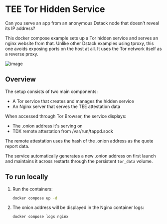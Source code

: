 # TEE Tor Hidden Service

Can you serve an app from an anonymous Dstack node that doesn't reveal its IP address?

This docker compose example sets up a Tor hidden service and serves an nginx website from that. Unlike other Dstack examples using tproxy, this one avoids exposing ports on the host at all. It uses the Tor network itself as a reverse proxy.

![image](https://github.com/user-attachments/assets/ff1b7847-4d8f-45eb-8cb3-790bf73765ca)


## Overview

The setup consists of two main components:
- A Tor service that creates and manages the hidden service
- An Nginx server that serves the TEE attestation data

When accessed through Tor Browser, the service displays:
- The .onion address it's serving on
- TDX remote attestation from /var/run/tappd.sock

The remote attestation uses the hash of the .onion address as the quote report data.

The service automatically generates a new .onion address on first launch and maintains it across restarts through the persistent `tor_data` volume.

## To run locally

1. Run the containers:
   ```bash
   docker compose up -d
   ```
2. The onion address will be displayed in the Nginx container logs:
   ```bash
   docker compose logs nginx
   ```

